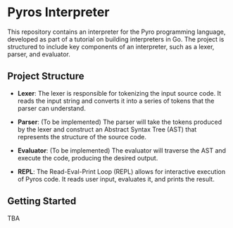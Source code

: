 # Pyros Interpreter

This repository contains an interpreter for the Pyro programming language, developed as part of a tutorial on building interpreters in Go. The project is structured to include key components of an interpreter, such as a lexer, parser, and evaluator.

## Project Structure

- **Lexer**: The lexer is responsible for tokenizing the input source code. It reads the input string and converts it into a series of tokens that the parser can understand.

- **Parser**: (To be implemented) The parser will take the tokens produced by the lexer and construct an Abstract Syntax Tree (AST) that represents the structure of the source code.

- **Evaluator**: (To be implemented) The evaluator will traverse the AST and execute the code, producing the desired output.

- **REPL**: The Read-Eval-Print Loop (REPL) allows for interactive execution of Pyros code. It reads user input, evaluates it, and prints the result.

## Getting Started

TBA
